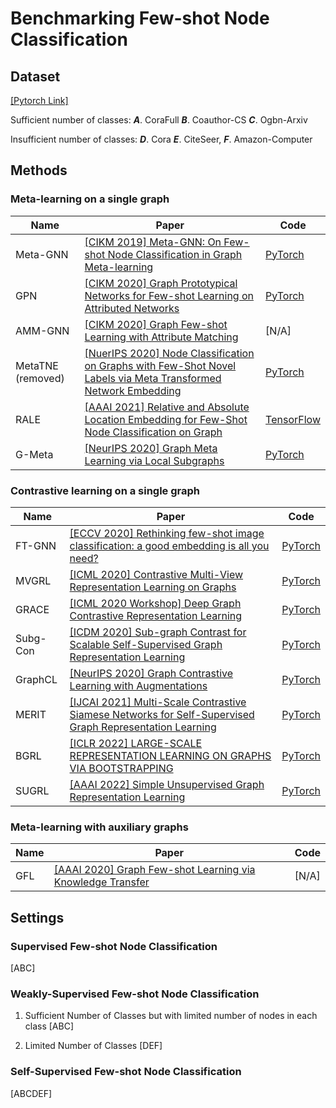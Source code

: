 # Benchmarking Few-shot Node Classification

## Dataset 
[[Pytorch Link]](https://pytorch-geometric.readthedocs.io/en/latest/modules/datasets.html)

Sufficient number of classes: ***A***. CoraFull    ***B***. Coauthor-CS    ***C***. Ogbn-Arxiv    

Insufficient number of classes: ***D***. Cora    ***E***. CiteSeer, ***F***. Amazon-Computer

## Methods
### Meta-learning on a single graph
|Name|Paper|Code
|---|---|---|
|Meta-GNN|[[CIKM 2019] Meta-GNN: On Few-shot Node Classification in Graph Meta-learning](https://arxiv.org/pdf/1905.09718.pdf)|[PyTorch](https://github.com/ChengtaiCao/Meta-GNN)
|GPN|[[CIKM 2020] Graph Prototypical Networks for Few-shot Learning on Attributed Networks](https://arxiv.org/pdf/2006.12739.pdf)|[PyTorch](https://github.com/kaize0409/GPN_Graph-Few-shot)
|AMM-GNN|[[CIKM 2020] Graph Few-shot Learning with Attribute Matching](http://www.public.asu.edu/~kding9/pdf/CIKM2020_AMM.pdf)|[N/A]
|MetaTNE (removed)|[[NuerIPS 2020] Node Classification on Graphs with Few-Shot Novel Labels via Meta Transformed Network Embedding](https://arxiv.org/pdf/2007.02914.pdf)|[PyTorch](https://github.com/llan-ml/MetaTNE)
|RALE|[[AAAI 2021] Relative and Absolute Location Embedding for Few-Shot Node Classification on Graph](https://fangyuan1st.github.io/paper/AAAI21_RALE.pdf)|[TensorFlow](https://github.com/shuaiOKshuai/RALE)
|G-Meta|[[NeurIPS 2020] Graph Meta Learning via Local Subgraphs](https://arxiv.org/pdf/2006.07889.pdf)|[PyTorch](https://github.com/mims-harvard/G-Meta)
### Contrastive learning on a single graph 

|Name|Paper|Code
|---|---|---|
|FT-GNN|[[ECCV 2020] Rethinking few-shot image classification: a good embedding is all you need?](https://link.springer.com/chapter/10.1007/978-3-030-58568-6_16)|[PyTorch](https://github.com/WangYueFt/rfs)
|MVGRL|[[ICML 2020] Contrastive Multi-View Representation Learning on Graphs](https://arxiv.org/pdf/2006.05582.pdf)|[PyTorch](https://github.com/kavehhassani/mvgrl)
|GRACE|[[ICML 2020 Workshop] Deep Graph Contrastive Representation Learning](https://arxiv.org/pdf/2006.04131.pdf)|[PyTorch](https://github.com/CRIPAC-DIG/GRACE)
|Subg-Con|[[ICDM 2020] Sub-graph Contrast for Scalable Self-Supervised Graph Representation Learning](https://arxiv.org/pdf/2006.04131.pdf)|[PyTorch](https://github.com/yzjiao/Subg-Con)
|GraphCL|[[NeurIPS 2020] Graph Contrastive Learning with Augmentations](https://arxiv.org/pdf/2010.13902.pdf)|[PyTorch](https://github.com/Shen-Lab/GraphCL)
|MERIT|[[IJCAI 2021] Multi-Scale Contrastive Siamese Networks for Self-Supervised Graph Representation Learning](https://www.ijcai.org/proceedings/2021/0204.pdf)|[PyTorch](https://github.com/GRAND-Lab/MERIT)
|BGRL|[[ICLR 2022] LARGE-SCALE REPRESENTATION LEARNING ON GRAPHS VIA BOOTSTRAPPING](https://arxiv.org/pdf/2102.06514.pdf)|[PyTorch](https://github.com/Namkyeong/BGRL_Pytorch)
|SUGRL|[[AAAI 2022] Simple Unsupervised Graph Representation Learning](https://openreview.net/pdf?id=rFbR4Fv-D6-)|[PyTorch](https://github.com/YujieMo/SUGRL)

### Meta-learning with auxiliary graphs
|Name|Paper|Code
|---|---|---|
|GFL|[[AAAI 2020] Graph Few-shot Learning via Knowledge Transfer](https://arxiv.org/pdf/1910.03053.pdf)|[N/A]


## Settings
### Supervised Few-shot Node Classification
[ABC]
 
### Weakly-Supervised Few-shot Node Classification
1. Sufficient Number of Classes but with limited number of nodes in each class [ABC]

2. Limited Number of Classes [DEF]
### Self-Supervised Few-shot Node Classification
[ABCDEF]
